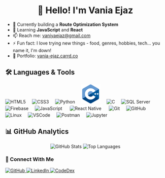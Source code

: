 <h1 align="center">👋 Hello! I'm Vania Ejaz</h1>

- 🔭 Currently building a **Route Optimization System** 
- 🌱 Learning **JavaScript** and **React** 
- 📫 Reach me: [vaniyaejaz@gmail.com](mailto:vaniyaejaz@gmail.com)
- ⚡ Fun fact: I love trying new things - food, genres, hobbies, tech... you name it, I'm down!
- 📜 Portfolio: [vania-ejaz.carrd.co](https://vania-ejaz.carrd.co/)


## 🛠️ Languages & Tools
<p align="left">
     <img src="https://cdn.jsdelivr.net/gh/devicons/devicon/icons/html5/html5-original.svg" height="60" alt="HTML5" />
    <img width="12" />
    <img src="https://cdn.jsdelivr.net/gh/devicons/devicon/icons/css3/css3-original.svg" height="60" alt="CSS3" />
    <img width="12" />
    <img src="https://cdn.jsdelivr.net/gh/devicons/devicon/icons/python/python-original.svg" height="60" alt="Python" />
    <img width="12" />
  <img src="https://raw.githubusercontent.com/devicons/devicon/master/icons/cplusplus/cplusplus-original.svg" height="60"  alt="C++" height="40"/>
   <img width="12" />
 
  <img src="https://cdn.jsdelivr.net/gh/devicons/devicon/icons/c/c-original.svg" height="60" alt="C" />
    <img width="12" />
  <img src="https://www.svgrepo.com/show/303229/microsoft-sql-server-logo.svg" height="60"  alt="SQL Server" height="40"/>
   <img width="12" />
    <img src="https://cdn.jsdelivr.net/gh/devicons/devicon/icons/firebase/firebase-plain.svg" height="60" alt="Firebase" />
    <img width="12" />
    <img src="https://cdn.jsdelivr.net/gh/devicons/devicon/icons/javascript/javascript-original.svg" height="60" alt="JavaScript" />
    <img width="12" />
    <img src="https://cdn.jsdelivr.net/gh/devicons/devicon/icons/react/react-original.svg" height="60" alt="React Native" title="React Native" style="background:#fff;border-radius:8px;padding:4px;" />
    <img width="12" />
    <img src="https://cdn.jsdelivr.net/gh/devicons/devicon/icons/git/git-original.svg" height="60" alt="Git" />
    <img width="12" />
    <img src="https://skillicons.dev/icons?i=github" height="60" alt="GitHub" />
    <img width="12" />
    <img src="https://cdn.jsdelivr.net/gh/devicons/devicon/icons/linux/linux-original.svg" height="60" alt="Linux" />
    <img width="12" />
    <img src="https://cdn.jsdelivr.net/gh/devicons/devicon/icons/vscode/vscode-original.svg" height="60" alt="VSCode" />
    <img width="12" />
    <img src="https://cdn.jsdelivr.net/gh/devicons/devicon/icons/postman/postman-original.svg" height="60" alt="Postman" />
    <img width="12" />
    <img src="https://cdn.jsdelivr.net/gh/devicons/devicon/icons/jupyter/jupyter-original.svg" height="60" alt="Jupyter" />
    <img width="12" />
</p>


## 📊 GitHub Analytics

<div align="center">
  <img height="180em" src="https://github-readme-stats.vercel.app/api?username=VE-Vaniya&show_icons=true&theme=dark" alt="GitHub Stats" width="48%"/>
  <img height="180em" src="https://github-readme-stats.vercel.app/api/top-langs/?username=VE-Vaniya&layout=compact&theme=dark" alt="Top Languages" width="45%"/>
</div>


### 🚀 Connect With Me
<div align="left">
  <a href="https://github.com/VE-Vaniya" target="_blank">
    <img src="https://img.shields.io/badge/GitHub-100000?style=for-the-badge&logo=github&logoColor=white" alt="GitHub"/>
  </a>
  <a href="https://www.linkedin.com/in/vaniya-ejaz-968209293" target="_blank">
    <img src="https://img.shields.io/badge/LinkedIn-0077B5?style=for-the-badge&logo=linkedin&logoColor=white" alt="LinkedIn"/>
  </a>
  <a href="https://www.codedex.io/@titababes" target="_blank">
    <img src="https://img.shields.io/badge/CodeDex-FF6B00?style=for-the-badge&logo=codepen&logoColor=white" alt="CodeDex"/>
  </a>
</div>
